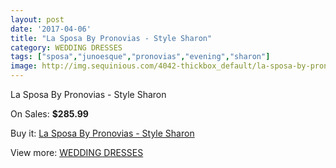 ```yaml
---
layout: post
date: '2017-04-06'
title: "La Sposa By Pronovias - Style Sharon"
category: WEDDING DRESSES
tags: ["sposa","junoesque","pronovias","evening","sharon"]
image: http://img.sequinious.com/4042-thickbox_default/la-sposa-by-pronovias-style-sharon.jpg
---
```

La Sposa By Pronovias - Style Sharon

On Sales: **$285.99**
<a href="https://www.sequinious.com/wedding-dresses/1628-la-sposa-by-pronovias-style-sharon.html"><amp-img layout="responsive" width="600" height="600" src="//img.sequinious.com/4042-thickbox_default/la-sposa-by-pronovias-style-sharon.jpg" alt="La Sposa By Pronovias - Style Sharon 0" /></a>
<a href="https://www.sequinious.com/wedding-dresses/1628-la-sposa-by-pronovias-style-sharon.html"><amp-img layout="responsive" width="600" height="600" src="//img.sequinious.com/4044-thickbox_default/la-sposa-by-pronovias-style-sharon.jpg" alt="La Sposa By Pronovias - Style Sharon 1" /></a>
<a href="https://www.sequinious.com/wedding-dresses/1628-la-sposa-by-pronovias-style-sharon.html"><amp-img layout="responsive" width="600" height="600" src="//img.sequinious.com/4043-thickbox_default/la-sposa-by-pronovias-style-sharon.jpg" alt="La Sposa By Pronovias - Style Sharon 2" /></a>

Buy it: [La Sposa By Pronovias - Style Sharon](https://www.sequinious.com/wedding-dresses/1628-la-sposa-by-pronovias-style-sharon.html "La Sposa By Pronovias - Style Sharon")

View more: [WEDDING DRESSES](https://www.sequinious.com/2-wedding-dresses "WEDDING DRESSES")
